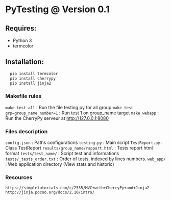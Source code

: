 # PyTesting @ Version 0.1

## Requires:

 - Python 3
 - termcolor

## Installation:
```sh
  pip install termcolor
  pip install cherrypy
  pip install jinja2
```

### Makefile rules

```make test-all``` :  Run the file testing.py for all group
```make test grp=group_name number=1``` : Run test 1 on group_name target
```make webapp``` : Run the CherryPy serveur at http://127.0.0.1:8080

### Files description

```config.json``` : Paths configurations
```testing.py``` : Main script
```TestReport.py``` : Class TestReport
```results/group_name/rapport.html``` : Tests report html format
```tests/test_name/``` : Script test and informations
```tests/_tests_order.txt``` : Order of tests, indexed by lines numbers.
```web_app/``` : Web application directory (View stats and historic)

### Resources

```https://simpletutorials.com/c/2535/MVC+with+CherryPy+and+Jinja2```
```http://jinja.pocoo.org/docs/2.10/intro/```
